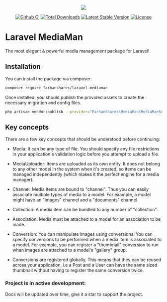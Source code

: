 <p align="center"><a href="https://farhanshares.com/projects/laravel-mediaman" target="_blank" title="Laravel MediaMan"><img src="https://raw.githubusercontent.com/FarhanShares/laravel-mediaman/main/docs/assets/mediaman-banner.png" /></a></p>

<p align="center">
<a href="https://github.com/farhanshares/laravel-mediaman/actions/workflows/ci.yml"><img src="https://github.com/farhanshares/laravel-mediaman/actions/workflows/ci.yml/badge.svg" alt="Github CI"></a>
<a href="https://packagist.org/packages/farhanshares/laravel-mediaman"><img src="https://img.shields.io/packagist/dt/farhanshares/laravel-mediaman" alt="Total Downloads"></a>
<a href="https://packagist.org/packages/farhanshares/laravel-mediaman"><img src="https://img.shields.io/packagist/v/farhanshares/laravel-mediaman" alt="Latest Stable Version"></a>
<a href="https://packagist.org/packages/farhanshares/laravel-mediaman"><img src="https://img.shields.io/packagist/l/farhanshares/laravel-mediaman" alt="License"></a>
</p>

# Laravel MediaMan</h1>
The most elegant & powerful media management package for Laravel!


## Installation

You can install the package via composer:

```bash
composer require farhanshares/laravel-mediaman
```

Once installed, you should publish the provided assets to create the necessary migration and config files.

```bash
php artisan vendor:publish --provider="FarhanShares\MediaMan\MediaManServiceProvider"
```

## Key concepts

There are a few key concepts that should be understood before continuing:

* Media: It can be any type of file. You should specify any file restrictions in your
  application's validation logic before you attempt to upload a file.

* MediaUploader: Items are uploaded as its own entity. It does not belong to any other model in the system when it's created, so items can be managed independently (which makes it the perfect engine for a media manager).

* Channel: Media items are bound to "channel". Thus you can easily associate multiple types of media to a model. For example, a model might have an "images" channel and a "documents" channel.

* Collection: A media item can be bundled to any number of "collection".

* Association: Media must be attached to a model for an association to be made.

* Conversion: You can manipulate images using conversions. You can specify conversions to be performed when a media item is associated to a model. For example, you can register a "thumbnail" conversion to run when images are attached to a
  model's "gallery" group.

* Conversions are registered globally. This means that they can be reused across your application, i.e a Post and a User can have the same sized thumbnail without having to register the same conversion twice.

### Project is in active development:

Docs will be updated over time, give it a star to support the project.
